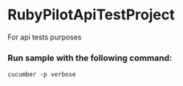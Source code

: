 # RubyPilotApiTestProject
For api tests purposes

### Run sample with the following command:
``
cucumber -p verbose
``
